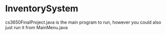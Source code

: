 # InventorySystem

cs3650FinalProject.java is the main program to run, however you could also just run it from MainMenu.java
